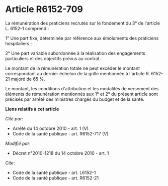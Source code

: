 # Article R6152-709

La rémunération des praticiens recrutés sur le fondement du 3° de l'article L. 6152-1 comprend : 

1° Une part fixe, déterminée par référence aux émoluments des praticiens hospitaliers ; 

2° Une part variable subordonnée à la réalisation des engagements particuliers et des objectifs prévus au contrat. 

Le montant de la rémunération totale ne peut excéder le montant correspondant au dernier échelon de la grille mentionnée à
l'article R. 6152-21 majoré de 65 %. 

Le montant, les conditions d'attribution et les modalités de versement des éléments de rémunération mentionnés aux 1° et 2°
du présent article sont précisés par arrêté des ministres chargés du budget et de la santé.

**Liens relatifs à cet article**

_Cité par_:

  - Arrêté du 14 octobre 2010 - art. 1 (V)
  - Code de la santé publique - art. R6152-717 (V)

_Modifié par_:

  - Décret n°2010-1218 du 14 octobre 2010 - art. 1

_Cite_:

  - Code de la santé publique - art. L6152-1
  - Code de la santé publique - art. R6152-21
